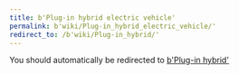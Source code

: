 ```yaml
---
title: b'Plug-in hybrid electric vehicle'
permalink: b'wiki/Plug-in_hybrid_electric_vehicle/'
redirect_to: /b'wiki/Plug-in_hybrid/'
---
```


You should automatically be redirected to [b'Plug-in hybrid'](/b'wiki/Plug-in_hybrid/')
